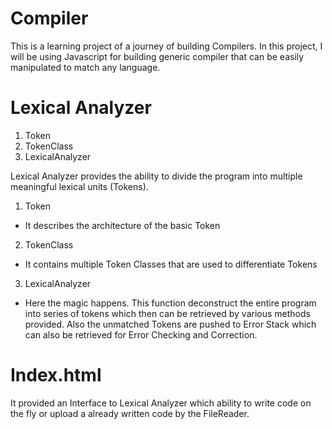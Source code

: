 # Compiler
This is a learning project of a journey of building Compilers. In this project, I will be using Javascript for building generic compiler that can be easily manipulated to match any language.

# Lexical Analyzer
1. Token
2. TokenClass
3. LexicalAnalyzer

Lexical Analyzer provides the ability to divide the program into multiple meaningful lexical units (Tokens).

1. Token
  - It describes the architecture of the basic Token

2. TokenClass
  - It contains multiple Token Classes that are used to differentiate Tokens
  
3. LexicalAnalyzer
  - Here the magic happens. This function deconstruct the entire program into series of tokens which then can be retrieved by    various methods provided. Also the unmatched Tokens are pushed to Error Stack which can also be retrieved for Error          Checking and Correction.

# Index.html
It provided an Interface to Lexical Analyzer which ability to write code on the fly or upload a already written code by the FileReader.
